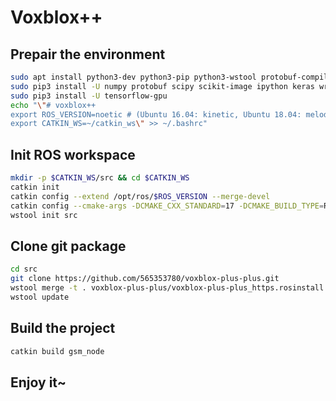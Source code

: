 # Voxblox++

## Prepair the environment
```bash
sudo apt install python3-dev python3-pip python3-wstool protobuf-compiler dh-autoreconf ccache libpcl1-dev libpcl-dev
sudo pip3 install -U numpy protobuf scipy scikit-image ipython keras wrapt simplejson netaddr osrf-pycommon scipy pillow catkin_pkg rospkg opencv-python empy
sudo pip3 install -U tensorflow-gpu
echo "\"# voxblox++
export ROS_VERSION=noetic # (Ubuntu 16.04: kinetic, Ubuntu 18.04: melodic, Ubuntu 20.04 noetic)
export CATKIN_WS=~/catkin_ws\" >> ~/.bashrc"
```

## Init ROS workspace
```bash
mkdir -p $CATKIN_WS/src && cd $CATKIN_WS
catkin init
catkin config --extend /opt/ros/$ROS_VERSION --merge-devel
catkin config --cmake-args -DCMAKE_CXX_STANDARD=17 -DCMAKE_BUILD_TYPE=Release -DCMAKE_EXPORT_COMPILE_COMMANDS=Yes
wstool init src
```

## Clone git package
```bash
cd src
git clone https://github.com/565353780/voxblox-plus-plus.git
wstool merge -t . voxblox-plus-plus/voxblox-plus-plus_https.rosinstall
wstool update
```

## Build the project
```bash
catkin build gsm_node
```

## Enjoy it~

